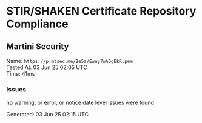 # STIR/SHAKEN Certificate Repository Compliance

## Martini Security

Name: `https://p.mtsec.me/2e5a/Ewny7wAGgEkR.pem`\
Tested At: 03 Jun 25 02:05 UTC\
Time: 41ms

### Issues

no warning, or error, or notice date level issues were found

Generated: 03 Jun 25 02:15 UTC